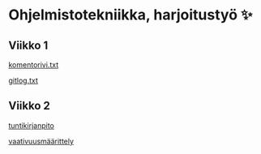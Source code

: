 # Ohjelmistotekniikka, harjoitustyö :sparkles:
## Viikko 1

[komentorivi.txt](https://github.com/inetar2/ot-harjoitustyo/blob/master/laskarit/viikko1/komentorivi.txt)

[gitlog.txt](https://github.com/inetar2/ot-harjoitustyo/blob/master/laskarit/viikko1/gitlog.txt)

## Viikko 2

[tuntikirjanpito](https://github.com/inetar2/ot-harjoitustyo/blob/master/dokumentaatio/tuntikirjanpito.md)

[vaativuusmäärittely](https://github.com/inetar2/ot-harjoitustyo/blob/master/dokumentaatio/vaatimusmaarittely.md)



